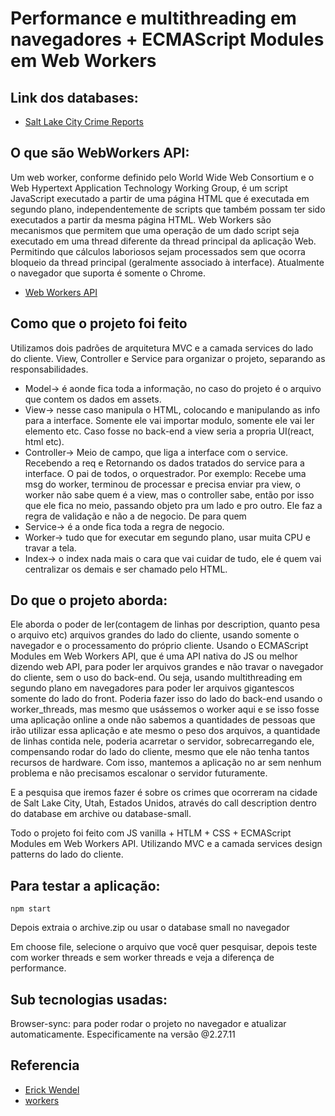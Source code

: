 # Performance e multithreading em navegadores + ECMAScript Modules em Web Workers

## Link dos databases:

- [Salt Lake City Crime Reports](https://www.kaggle.com/datasets/foenix/slc-crime?resource=download)

## O que são WebWorkers API:

Um web worker, conforme definido pelo World Wide Web Consortium e o Web Hypertext Application Technology Working Group, é um script JavaScript executado a partir de uma página HTML que é executada em segundo plano, independentemente de scripts que também possam ter sido executados a partir da mesma página HTML. Web Workers são mecanismos que permitem que uma operação de um dado script seja executado em uma thread diferente da thread principal da aplicação Web. Permitindo que cálculos laboriosos sejam processados sem que ocorra bloqueio da thread principal (geralmente associado à interface). Atualmente o navegador que suporta é somente o Chrome.

- [Web Workers API](https://developer.mozilla.org/pt-BR/docs/Web/API/Web_Workers_API)

## Como que o projeto foi feito

Utilizamos dois padrões de arquitetura MVC e a camada services do lado do cliente. View, Controller e Service para organizar o projeto, separando as responsabilidades.

- Model-> é aonde fica toda a informação, no caso do projeto é o arquivo que contem os dados em assets.
- View-> nesse caso manipula o HTML, colocando e manipulando as info para a interface. Somente ele vai importar modulo, somente ele vai ler elemento etc. Caso fosse no back-end a view seria a propria UI(react, html etc). 
- Controller-> Meio de campo, que liga a interface com o service. Recebendo a req e Retornando os dados tratados do service para a interface. O pai de todos, o orquestrador. Por exemplo: Recebe uma msg do worker, terminou de processar e precisa enviar pra view, o worker não sabe quem é a view, mas o controller sabe, então por isso que ele fica no meio, passando objeto pra um lado e pro outro. Ele faz a regra de validação e não a de negocio. De para quem
- Service-> é a onde fica toda a regra de negocio.
- Worker-> tudo que for executar em segundo plano, usar muita CPU e travar a tela.
- Index-> o index nada mais o cara que vai cuidar de tudo, ele é quem vai centralizar os demais e ser chamado pelo HTML.

## Do que o projeto aborda:

Ele aborda o poder de ler(contagem de linhas por description, quanto pesa o arquivo etc) arquivos grandes do lado do cliente, usando somente o navegador e o processamento do próprio cliente. Usando o ECMAScript Modules em Web Workers API, que é uma API nativa do JS ou melhor dizendo web API, para poder ler arquivos grandes e não travar o navegador do cliente, sem o uso do back-end. Ou seja, usando multithreading em segundo plano em navegadores para poder ler arquivos gigantescos somente do lado do front. Poderia fazer isso do lado do back-end usando o worker_threads, mas mesmo que usássemos o worker aqui e se isso fosse uma aplicação online a onde não sabemos a quantidades de pessoas que irão utilizar essa aplicação e ate mesmo o peso dos arquivos, a quantidade de linhas contida nele, poderia acarretar o servidor, sobrecarregando ele, compensando rodar do lado do cliente, mesmo que ele não tenha tantos recursos de hardware. Com isso, mantemos a aplicação no ar sem nenhum problema e não precisamos escalonar o servidor futuramente.

E a pesquisa que iremos fazer é sobre os crimes que ocorreram na cidade de Salt Lake City, Utah, Estados Unidos, através do call description dentro do database em archive ou database-small.

Todo o projeto foi feito com JS vanilla + HTLM + CSS + ECMAScript Modules em Web Workers API. Utilizando MVC e a camada services design patterns do lado do cliente.

## Para testar a aplicação:

``npm start``

Depois extraia o archive.zip ou usar o database small no navegador

Em choose file, selecione o arquivo que você quer pesquisar, depois teste com worker threads e sem worker threads e veja a diferença de performance.

## Sub tecnologias usadas:

Browser-sync: para poder rodar o projeto no navegador e atualizar automaticamente. Especificamente na versão @2.27.11

## Referencia

- [Erick Wendel](https://www.youtube.com/watch?v=-wXPxJYhZeI)
- [workers](https://caniuse.com/?search=workers)